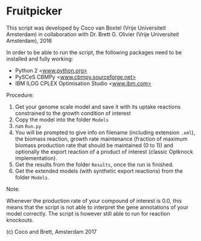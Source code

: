 Fruitpicker
===========

This script was developed by Coco van Boxtel (Vrije Universiteit Amsterdam) in collaboration with Dr. Brett G. Olivier (Vrije Universiteit Amsterdam), 2016

In order to be able to run the script, the following packages need to be installed and fully working:

 - Python 2	<www.python.org>
 - PySCeS CBMPy <www.cbmpy.sourceforge.net> 
 - IBM ILOG CPLEX Optimisation Studio <www.ibm.com>

Procedure:

1. Get your genome scale model and save it with its uptake reactions constrained to the growth condition of interest
2. Copy the model into the folder `Models`
3. run `Run.py`
4. You will be prompted to give info on filename (including extension `.xml`), the biomass reaction, growth rate maintenance (fraction of maximum biomass production rate that should be maintained (0 to 1)) and optionally the export reaction of a product of interest (classic Optknock implementation). 
5. Get the results from the folder `Results`, once the run is finished. 
6. Get the extended models (with synthetic export reactions) from the folder `Models`.

Note: 

Whenever the production rate of your compound of interest is 0.0, this means that the script is not able to interpret the gene annotations of your model correctly. The script is however still able to run for reaction knockouts. 

(c) Coco and Brett, Amsterdam 2017
